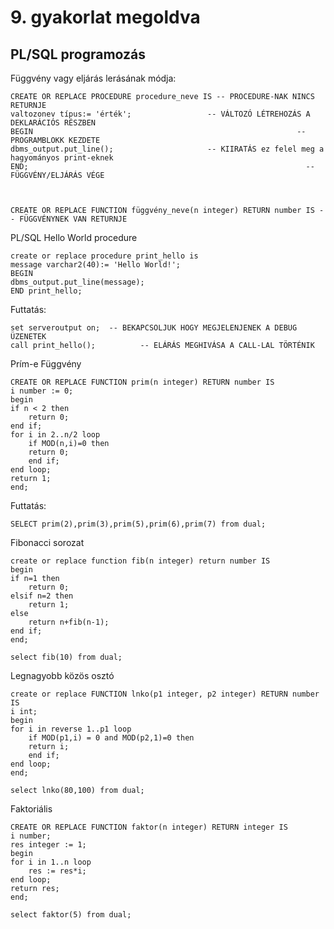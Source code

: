 # 9. gyakorlat megoldva
## PL/SQL programozás

Függvény vagy eljárás lerásának módja:

    CREATE OR REPLACE PROCEDURE procedure_neve IS -- PROCEDURE-NAK NINCS RETURNJE
    valtozonev típus:= 'érték';                 -- VÁLTOZÓ LÉTREHOZÁS A DEKLARÁCIÓS RÉSZBEN
    BEGIN                                                           -- PROGRAMBLOKK KEZDETE
    dbms_output.put_line();                     -- KIIRATÁS ez felel meg a hagyományos print-eknek
    END;                                                              -- FÜGGVÉNY/ELJÁRÁS VÉGE

 

    CREATE OR REPLACE FUNCTION függvény_neve(n integer) RETURN number IS -- FÜGGVÉNYNEK VAN RETURNJE

 
PL/SQL Hello World procedure

    create or replace procedure print_hello is
    message varchar2(40):= 'Hello World!';
    BEGIN
    dbms_output.put_line(message);
    END print_hello;

Futtatás:

    set serveroutput on;  -- BEKAPCSOLJUK HOGY MEGJELENJENEK A DEBUG ÜZENETEK
    call print_hello();          -- ELÁRÁS MEGHIVÁSA A CALL-LAL TÖRTÉNIK

Prím-e Függvény

    CREATE OR REPLACE FUNCTION prim(n integer) RETURN number IS
    i number := 0;
    begin
    if n < 2 then
        return 0;
    end if;
    for i in 2..n/2 loop
        if MOD(n,i)=0 then
        return 0;
        end if;
    end loop;
    return 1;
    end;

Futtatás:

    SELECT prim(2),prim(3),prim(5),prim(6),prim(7) from dual;

Fibonacci sorozat

    create or replace function fib(n integer) return number IS
    begin
    if n=1 then
        return 0;
    elsif n=2 then
        return 1;
    else
        return n+fib(n-1);
    end if;
    end;

    select fib(10) from dual;

Legnagyobb közös osztó

    create or replace FUNCTION lnko(p1 integer, p2 integer) RETURN number IS
    i int;
    begin
    for i in reverse 1..p1 loop
        if MOD(p1,i) = 0 and MOD(p2,1)=0 then
        return i;
        end if;
    end loop;
    end;

    select lnko(80,100) from dual;

Faktoriális

    CREATE OR REPLACE FUNCTION faktor(n integer) RETURN integer IS
    i number;
    res integer := 1;
    begin
    for i in 1..n loop
        res := res*i;
    end loop;
    return res;
    end;

    select faktor(5) from dual;

